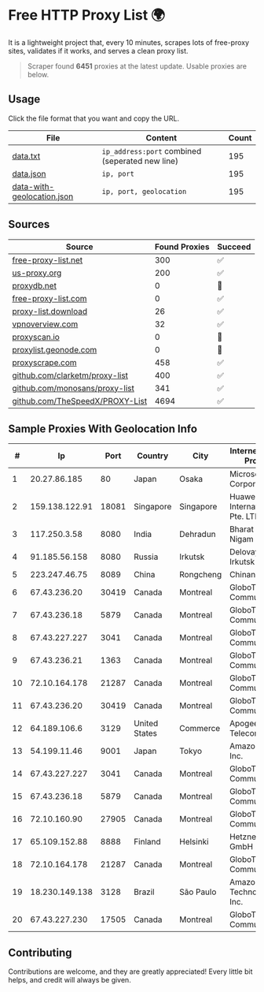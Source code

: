 
# Free HTTP Proxy List 🌍

It is a lightweight project that, every 10 minutes, scrapes lots of free-proxy sites, validates if it works, and serves a clean proxy list.


> Scraper found **6451** proxies at the latest update. Usable proxies are below.

## Usage

Click the file format that you want and copy the URL.


|File|Content|Count|
|----|-------|-----|
|[data.txt](https://raw.githubusercontent.com/themiralay/Proxy-List-World/master/data.txt)|`ip_address:port` combined (seperated new line)|195|
|[data.json](https://raw.githubusercontent.com/themiralay/Proxy-List-World/master/data.json)|`ip, port`|195|
|[data-with-geolocation.json](https://raw.githubusercontent.com/themiralay/Proxy-List-World/master/data-with-geolocation.json)|`ip, port, geolocation`|195|

## Sources

|Source|Found Proxies|Succeed|
|------|-------------|-------|
|[free-proxy-list.net](https://free-proxy-list.net)|300|✅|
|[us-proxy.org](https://www.us-proxy.org)|200|✅|
|[proxydb.net](http://proxydb.net)|0|🚫|
|[free-proxy-list.com](https://free-proxy-list.com/?page=&port=&type%5B%5D=http&type%5B%5D=https&up_time=0&search=Search)|0|✅|
|[proxy-list.download](https://www.proxy-list.download/HTTP)|26|✅|
|[vpnoverview.com](https://vpnoverview.com/privacy/anonymous-browsing/free-proxy-servers)|32|✅|
|[proxyscan.io](https://www.proxyscan.io)|0|🚫|
|[proxylist.geonode.com](https://proxylist.geonode.com/api/proxy-list?limit=300&page=1&sort_by=lastChecked&sort_type=desc&protocols=http,https)|0|🚫|
|[proxyscrape.com](https://api.proxyscrape.com/v2/?request=displayproxies&protocol=http&timeout=10000&country=all&ssl=all&anonymity=all)|458|✅|
|[github.com/clarketm/proxy-list](https://raw.githubusercontent.com/clarketm/proxy-list/master/proxy-list-raw.txt)|400|✅|
|[github.com/monosans/proxy-list](https://raw.githubusercontent.com/monosans/proxy-list/main/proxies/http.txt)|341|✅|
|[github.com/TheSpeedX/PROXY-List](https://raw.githubusercontent.com/TheSpeedX/PROXY-List/master/http.txt)|4694|✅|


## Sample Proxies With Geolocation Info

|#|Ip|Port|Country|City|Internet Service Provider|
|-|--|----|-------|----|-------------------------|
|1|20.27.86.185|80|Japan|Osaka|Microsoft Corporation|
|2|159.138.122.91|18081|Singapore|Singapore|Huawei International Pte. LTD|
|3|117.250.3.58|8080|India|Dehradun|Bharat Sanchar Nigam Ltd|
|4|91.185.56.158|8080|Russia|Irkutsk|Delovaya Set' - Irkutsk|
|5|223.247.46.75|8089|China|Rongcheng|Chinanet|
|6|67.43.236.20|30419|Canada|Montreal|GloboTech Communications|
|7|67.43.236.18|5879|Canada|Montreal|GloboTech Communications|
|8|67.43.227.227|3041|Canada|Montreal|GloboTech Communications|
|9|67.43.236.21|1363|Canada|Montreal|GloboTech Communications|
|10|72.10.164.178|21287|Canada|Montreal|GloboTech Communications|
|11|67.43.236.20|30419|Canada|Montreal|GloboTech Communications|
|12|64.189.106.6|3129|United States|Commerce|Apogee Telecom Inc.|
|13|54.199.11.46|9001|Japan|Tokyo|Amazon.com, Inc.|
|14|67.43.227.227|3041|Canada|Montreal|GloboTech Communications|
|15|67.43.236.18|5879|Canada|Montreal|GloboTech Communications|
|16|72.10.160.90|27905|Canada|Montreal|GloboTech Communications|
|17|65.109.152.88|8888|Finland|Helsinki|Hetzner Online GmbH|
|18|72.10.164.178|21287|Canada|Montreal|GloboTech Communications|
|19|18.230.149.138|3128|Brazil|São Paulo|Amazon Technologies Inc.|
|20|67.43.227.230|17505|Canada|Montreal|GloboTech Communications|



## Contributing

Contributions are welcome, and they are greatly appreciated! Every
little bit helps, and credit will always be given.

